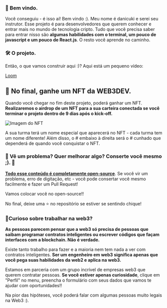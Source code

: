 ### 👋 Bem vindo.

Você conseguiu - é isso aí! Bem vindo :). Meu nome é danicuki e serei seu instrutor. Esse projeto é para desenvolvedores que querem conhecer e entrar mais no mundo de tecnologia cripto. Tudo que você precisa saber para entrar nisso são **algumas habilidades com o terminal, um pouco de javascript e um pouco de React.js**. O resto você aprende no caminho.

### 🛠 O projeto. 

Então, o que vamos construir aqui :)? Aqui está um pequeno vídeo:

[Loom](https://www.loom.com/share/bfea6f9e52444d189952ade6ab89605d)

👀 No final, ganhe um NFT da WEB3DEV.
-------------------

Quando você chegar no fim deste projeto, poderá ganhar um NFT. 
**Realizaremos o airdrop de um NFT para a sua carteira conectada se você terminar o projeto dentro de 9 dias após o kick-off.**

![Imagem do NFT](https://i.imgur.com/U8leQpj.png)

A sua turma terá um nome especial que aparecerá no NFT - cada turma tem um nome diferente! Além disso, o # embaixo à direita será o # cunhado que dependerá de quando você conquistar o NFT.

### **🤘  Vê um problema? Quer melhorar algo? Conserte você mesmo ;). 🤘**

**[Todo esse conteúdo é completamente open-source](https://github.com/w3b3d3v/buildspace-projects/tree/web3dev-version/NFT_Game)**. Se você vir um problema, erro de digitação, etc - você pode consertar você mesmo facilmente e fazer um Pull Request!

Vamos colocar você no open-source!!

No final, deixe uma  ⭐  no repositório se estiver se sentindo chique!

### **🚨Curioso sobre trabalhar na web3?**

**As pessoas parecem pensar que a web3 só precisa de pessoas que saibam programar contratos inteligentes ou escrever códigos que façam interfaces com a blockchain. Não é verdade.**

Existe tanto trabalho para fazer e a maioria nem tem nada a ver com contratos inteligentes. **Ser um engenheiro em web3 significa apenas que você pega suas habilidades da web2 e aplica na web3.**

Estamos em parceria com um grupo incrível de empresas web3 que querem contratar pessoas. **Se você estiver apenas curiosidade**, clique em "Perfil" no menu, preencha o formulário com seus dados que vamos te ajudar com oportunidades!!

Na pior das hipóteses, você poderá falar com algumas pessoas muito legais na Web3 :).
